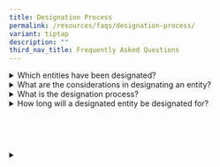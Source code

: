 ```yaml
---
title: Designation Process
permalink: /resources/faqs/designation-process/
variant: tiptap
description: ""
third_nav_title: Frequently Asked Questions
---
```

<div data-type="detailGroup" class="isomer-accordion isomer-accordion-white">
<details class="isomer-details">
<summary>Which entities have been designated?</summary>
<div data-type="detailsContent" class="isomer-details-content">
<p>All designation of entities will be notified in the &lt;Gazette link&gt;.
OSIR also maintains and publishes a list of designated entities at &lt;DE
subpage&gt;.</p>
</div>
</details>
<details class="isomer-details">
<summary>What are the considerations in designating an entity?</summary>
<div data-type="detailsContent" class="isomer-details-content">
<p>Designation is not a process treated lightly and is only done when deemed
necessary in the interests of Singapore’s national security.&nbsp;</p>
<p></p>
<p>Various factors will be taken into consideration in deciding which entities
should be considered for designation. These include:</p>
<ul data-tight="true" class="tight">
<li>
<p>Whether the entity provides a critical function in relation to Singapore’s
national security interests; and</p>
</li>
<li>
<p>Whether the entity is adequately covered by sectoral legislation.</p>
<p></p>
</li>
</ul>
<p>Should a designated entity subsequently cease to meet these criteria,
cancellation of its designation may be possible.</p>
</div>
</details>
<details class="isomer-details">
<summary>What is the designation process?</summary>
<div data-type="detailsContent" class="isomer-details-content">
<p>Unless considered to be not practicable or desirable to do so, before
the Minister designates any entity, notice will be given to the entity
of the Minister’s intent to designate it and the entity will be given at
least 14 days after the date of the notice to make representations on the
proposed designation.</p>
<p>
<br>Once a designation is made, as far as practicable, the Minister will notify
the designated entity and any other parties who, in the Minister’s opinion,
ought to have notice of the designation. Any designation, or cancellation
of designation, will be notified in the Gazette.</p>
<p></p>
<p>Parties can seek reconsideration from the Minister within 14 days after
his decisions; after which, they may appeal to a Reviewing Tribunal within
30 days after the reconsideration outcome.
<br>
</p>
<p>Please refer to &lt; Designation of entity CJM&gt; for a step-by-step
process flow.</p>
</div>
</details>
<details class="isomer-details">
<summary>How long will a designated entity be designated for?</summary>
<div data-type="detailsContent" class="isomer-details-content">
<p>Once designated, an entity will remain designated until its designation
is cancelled.
<br>
</p>
<p>Any cancellation of designation will be notified in the Gazette. OSIR
also maintains and publishes an updated list of designated entities at
&lt;OSIR website – Designated Entities subpage&gt;.</p>
</div>
</details>
</div>
<p>
<br>
</p>
<p></p>
<p>
<br>
</p>
<div data-type="detailGroup" class="isomer-accordion isomer-accordion-white">
<details class="isomer-details">
<summary></summary>
<div data-type="detailsContent" class="isomer-details-content">
<p></p>
</div>
</details>
</div>
<p></p>